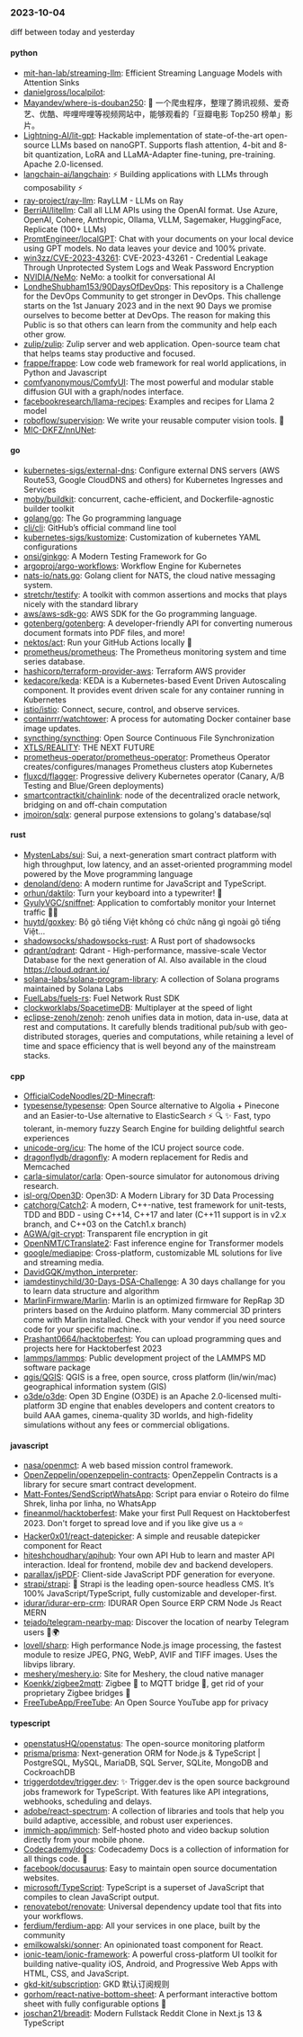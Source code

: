 ### 2023-10-04
diff between today and yesterday

#### python
* [mit-han-lab/streaming-llm](https://github.com/mit-han-lab/streaming-llm): Efficient Streaming Language Models with Attention Sinks
* [danielgross/localpilot](https://github.com/danielgross/localpilot): 
* [Mayandev/where-is-douban250](https://github.com/Mayandev/where-is-douban250): 🐛 一个爬虫程序，整理了腾讯视频、爱奇艺、优酷、哔哩哔哩等视频网站中，能够观看的「豆瓣电影 Top250 榜单」影片。
* [Lightning-AI/lit-gpt](https://github.com/Lightning-AI/lit-gpt): Hackable implementation of state-of-the-art open-source LLMs based on nanoGPT. Supports flash attention, 4-bit and 8-bit quantization, LoRA and LLaMA-Adapter fine-tuning, pre-training. Apache 2.0-licensed.
* [langchain-ai/langchain](https://github.com/langchain-ai/langchain): ⚡ Building applications with LLMs through composability ⚡
* [ray-project/ray-llm](https://github.com/ray-project/ray-llm): RayLLM - LLMs on Ray
* [BerriAI/litellm](https://github.com/BerriAI/litellm): Call all LLM APIs using the OpenAI format. Use Azure, OpenAI, Cohere, Anthropic, Ollama, VLLM, Sagemaker, HuggingFace, Replicate (100+ LLMs)
* [PromtEngineer/localGPT](https://github.com/PromtEngineer/localGPT): Chat with your documents on your local device using GPT models. No data leaves your device and 100% private.
* [win3zz/CVE-2023-43261](https://github.com/win3zz/CVE-2023-43261): CVE-2023-43261 - Credential Leakage Through Unprotected System Logs and Weak Password Encryption
* [NVIDIA/NeMo](https://github.com/NVIDIA/NeMo): NeMo: a toolkit for conversational AI
* [LondheShubham153/90DaysOfDevOps](https://github.com/LondheShubham153/90DaysOfDevOps): This repository is a Challenge for the DevOps Community to get stronger in DevOps. This challenge starts on the 1st January 2023 and in the next 90 Days we promise ourselves to become better at DevOps. The reason for making this Public is so that others can learn from the community and help each other grow.
* [zulip/zulip](https://github.com/zulip/zulip): Zulip server and web application. Open-source team chat that helps teams stay productive and focused.
* [frappe/frappe](https://github.com/frappe/frappe): Low code web framework for real world applications, in Python and Javascript
* [comfyanonymous/ComfyUI](https://github.com/comfyanonymous/ComfyUI): The most powerful and modular stable diffusion GUI with a graph/nodes interface.
* [facebookresearch/llama-recipes](https://github.com/facebookresearch/llama-recipes): Examples and recipes for Llama 2 model
* [roboflow/supervision](https://github.com/roboflow/supervision): We write your reusable computer vision tools. 💜
* [MIC-DKFZ/nnUNet](https://github.com/MIC-DKFZ/nnUNet): 

#### go
* [kubernetes-sigs/external-dns](https://github.com/kubernetes-sigs/external-dns): Configure external DNS servers (AWS Route53, Google CloudDNS and others) for Kubernetes Ingresses and Services
* [moby/buildkit](https://github.com/moby/buildkit): concurrent, cache-efficient, and Dockerfile-agnostic builder toolkit
* [golang/go](https://github.com/golang/go): The Go programming language
* [cli/cli](https://github.com/cli/cli): GitHub’s official command line tool
* [kubernetes-sigs/kustomize](https://github.com/kubernetes-sigs/kustomize): Customization of kubernetes YAML configurations
* [onsi/ginkgo](https://github.com/onsi/ginkgo): A Modern Testing Framework for Go
* [argoproj/argo-workflows](https://github.com/argoproj/argo-workflows): Workflow Engine for Kubernetes
* [nats-io/nats.go](https://github.com/nats-io/nats.go): Golang client for NATS, the cloud native messaging system.
* [stretchr/testify](https://github.com/stretchr/testify): A toolkit with common assertions and mocks that plays nicely with the standard library
* [aws/aws-sdk-go](https://github.com/aws/aws-sdk-go): AWS SDK for the Go programming language.
* [gotenberg/gotenberg](https://github.com/gotenberg/gotenberg): A developer-friendly API for converting numerous document formats into PDF files, and more!
* [nektos/act](https://github.com/nektos/act): Run your GitHub Actions locally 🚀
* [prometheus/prometheus](https://github.com/prometheus/prometheus): The Prometheus monitoring system and time series database.
* [hashicorp/terraform-provider-aws](https://github.com/hashicorp/terraform-provider-aws): Terraform AWS provider
* [kedacore/keda](https://github.com/kedacore/keda): KEDA is a Kubernetes-based Event Driven Autoscaling component. It provides event driven scale for any container running in Kubernetes
* [istio/istio](https://github.com/istio/istio): Connect, secure, control, and observe services.
* [containrrr/watchtower](https://github.com/containrrr/watchtower): A process for automating Docker container base image updates.
* [syncthing/syncthing](https://github.com/syncthing/syncthing): Open Source Continuous File Synchronization
* [XTLS/REALITY](https://github.com/XTLS/REALITY): THE NEXT FUTURE
* [prometheus-operator/prometheus-operator](https://github.com/prometheus-operator/prometheus-operator): Prometheus Operator creates/configures/manages Prometheus clusters atop Kubernetes
* [fluxcd/flagger](https://github.com/fluxcd/flagger): Progressive delivery Kubernetes operator (Canary, A/B Testing and Blue/Green deployments)
* [smartcontractkit/chainlink](https://github.com/smartcontractkit/chainlink): node of the decentralized oracle network, bridging on and off-chain computation
* [jmoiron/sqlx](https://github.com/jmoiron/sqlx): general purpose extensions to golang's database/sql

#### rust
* [MystenLabs/sui](https://github.com/MystenLabs/sui): Sui, a next-generation smart contract platform with high throughput, low latency, and an asset-oriented programming model powered by the Move programming language
* [denoland/deno](https://github.com/denoland/deno): A modern runtime for JavaScript and TypeScript.
* [orhun/daktilo](https://github.com/orhun/daktilo): Turn your keyboard into a typewriter! 📇
* [GyulyVGC/sniffnet](https://github.com/GyulyVGC/sniffnet): Application to comfortably monitor your Internet traffic 🕵️‍♂️
* [huytd/goxkey](https://github.com/huytd/goxkey): Bộ gõ tiếng Việt không có chức năng gì ngoài gõ tiếng Việt...
* [shadowsocks/shadowsocks-rust](https://github.com/shadowsocks/shadowsocks-rust): A Rust port of shadowsocks
* [qdrant/qdrant](https://github.com/qdrant/qdrant): Qdrant - High-performance, massive-scale Vector Database for the next generation of AI. Also available in the cloud https://cloud.qdrant.io/
* [solana-labs/solana-program-library](https://github.com/solana-labs/solana-program-library): A collection of Solana programs maintained by Solana Labs
* [FuelLabs/fuels-rs](https://github.com/FuelLabs/fuels-rs): Fuel Network Rust SDK
* [clockworklabs/SpacetimeDB](https://github.com/clockworklabs/SpacetimeDB): Multiplayer at the speed of light
* [eclipse-zenoh/zenoh](https://github.com/eclipse-zenoh/zenoh): zenoh unifies data in motion, data in-use, data at rest and computations. It carefully blends traditional pub/sub with geo-distributed storages, queries and computations, while retaining a level of time and space efficiency that is well beyond any of the mainstream stacks.

#### cpp
* [OfficialCodeNoodles/2D-Minecraft](https://github.com/OfficialCodeNoodles/2D-Minecraft): 
* [typesense/typesense](https://github.com/typesense/typesense): Open Source alternative to Algolia + Pinecone and an Easier-to-Use alternative to ElasticSearch ⚡ 🔍 ✨ Fast, typo tolerant, in-memory fuzzy Search Engine for building delightful search experiences
* [unicode-org/icu](https://github.com/unicode-org/icu): The home of the ICU project source code.
* [dragonflydb/dragonfly](https://github.com/dragonflydb/dragonfly): A modern replacement for Redis and Memcached
* [carla-simulator/carla](https://github.com/carla-simulator/carla): Open-source simulator for autonomous driving research.
* [isl-org/Open3D](https://github.com/isl-org/Open3D): Open3D: A Modern Library for 3D Data Processing
* [catchorg/Catch2](https://github.com/catchorg/Catch2): A modern, C++-native, test framework for unit-tests, TDD and BDD - using C++14, C++17 and later (C++11 support is in v2.x branch, and C++03 on the Catch1.x branch)
* [AGWA/git-crypt](https://github.com/AGWA/git-crypt): Transparent file encryption in git
* [OpenNMT/CTranslate2](https://github.com/OpenNMT/CTranslate2): Fast inference engine for Transformer models
* [google/mediapipe](https://github.com/google/mediapipe): Cross-platform, customizable ML solutions for live and streaming media.
* [DavidGQK/mython_interpreter](https://github.com/DavidGQK/mython_interpreter): 
* [iamdestinychild/30-Days-DSA-Challenge](https://github.com/iamdestinychild/30-Days-DSA-Challenge): A 30 days challange for you to learn data structure and algorithm
* [MarlinFirmware/Marlin](https://github.com/MarlinFirmware/Marlin): Marlin is an optimized firmware for RepRap 3D printers based on the Arduino platform. Many commercial 3D printers come with Marlin installed. Check with your vendor if you need source code for your specific machine.
* [Prashant0664/hacktoberfest](https://github.com/Prashant0664/hacktoberfest): You can upload programming ques and projects here for Hacktoberfest 2023
* [lammps/lammps](https://github.com/lammps/lammps): Public development project of the LAMMPS MD software package
* [qgis/QGIS](https://github.com/qgis/QGIS): QGIS is a free, open source, cross platform (lin/win/mac) geographical information system (GIS)
* [o3de/o3de](https://github.com/o3de/o3de): Open 3D Engine (O3DE) is an Apache 2.0-licensed multi-platform 3D engine that enables developers and content creators to build AAA games, cinema-quality 3D worlds, and high-fidelity simulations without any fees or commercial obligations.

#### javascript
* [nasa/openmct](https://github.com/nasa/openmct): A web based mission control framework.
* [OpenZeppelin/openzeppelin-contracts](https://github.com/OpenZeppelin/openzeppelin-contracts): OpenZeppelin Contracts is a library for secure smart contract development.
* [Matt-Fontes/SendScriptWhatsApp](https://github.com/Matt-Fontes/SendScriptWhatsApp): Script para enviar o Roteiro do filme Shrek, linha por linha, no WhatsApp
* [fineanmol/hacktoberfest](https://github.com/fineanmol/hacktoberfest): Make your first Pull Request on Hacktoberfest 2023. Don't forget to spread love and if you like give us a ⭐️
* [Hacker0x01/react-datepicker](https://github.com/Hacker0x01/react-datepicker): A simple and reusable datepicker component for React
* [hiteshchoudhary/apihub](https://github.com/hiteshchoudhary/apihub): Your own API Hub to learn and master API interaction. Ideal for frontend, mobile dev and backend developers.
* [parallax/jsPDF](https://github.com/parallax/jsPDF): Client-side JavaScript PDF generation for everyone.
* [strapi/strapi](https://github.com/strapi/strapi): 🚀 Strapi is the leading open-source headless CMS. It’s 100% JavaScript/TypeScript, fully customizable and developer-first.
* [idurar/idurar-erp-crm](https://github.com/idurar/idurar-erp-crm): IDURAR Open Source ERP CRM Node Js React MERN
* [tejado/telegram-nearby-map](https://github.com/tejado/telegram-nearby-map): Discover the location of nearby Telegram users 📡🌍
* [lovell/sharp](https://github.com/lovell/sharp): High performance Node.js image processing, the fastest module to resize JPEG, PNG, WebP, AVIF and TIFF images. Uses the libvips library.
* [meshery/meshery.io](https://github.com/meshery/meshery.io): Site for Meshery, the cloud native manager
* [Koenkk/zigbee2mqtt](https://github.com/Koenkk/zigbee2mqtt): Zigbee 🐝 to MQTT bridge 🌉, get rid of your proprietary Zigbee bridges 🔨
* [FreeTubeApp/FreeTube](https://github.com/FreeTubeApp/FreeTube): An Open Source YouTube app for privacy

#### typescript
* [openstatusHQ/openstatus](https://github.com/openstatusHQ/openstatus): The open-source monitoring platform
* [prisma/prisma](https://github.com/prisma/prisma): Next-generation ORM for Node.js & TypeScript | PostgreSQL, MySQL, MariaDB, SQL Server, SQLite, MongoDB and CockroachDB
* [triggerdotdev/trigger.dev](https://github.com/triggerdotdev/trigger.dev): ✨ Trigger.dev is the open source background jobs framework for TypeScript. With features like API integrations, webhooks, scheduling and delays.
* [adobe/react-spectrum](https://github.com/adobe/react-spectrum): A collection of libraries and tools that help you build adaptive, accessible, and robust user experiences.
* [immich-app/immich](https://github.com/immich-app/immich): Self-hosted photo and video backup solution directly from your mobile phone.
* [Codecademy/docs](https://github.com/Codecademy/docs): Codecademy Docs is a collection of information for all things code. 📕
* [facebook/docusaurus](https://github.com/facebook/docusaurus): Easy to maintain open source documentation websites.
* [microsoft/TypeScript](https://github.com/microsoft/TypeScript): TypeScript is a superset of JavaScript that compiles to clean JavaScript output.
* [renovatebot/renovate](https://github.com/renovatebot/renovate): Universal dependency update tool that fits into your workflows.
* [ferdium/ferdium-app](https://github.com/ferdium/ferdium-app): All your services in one place, built by the community
* [emilkowalski/sonner](https://github.com/emilkowalski/sonner): An opinionated toast component for React.
* [ionic-team/ionic-framework](https://github.com/ionic-team/ionic-framework): A powerful cross-platform UI toolkit for building native-quality iOS, Android, and Progressive Web Apps with HTML, CSS, and JavaScript.
* [gkd-kit/subscription](https://github.com/gkd-kit/subscription): GKD 默认订阅规则
* [gorhom/react-native-bottom-sheet](https://github.com/gorhom/react-native-bottom-sheet): A performant interactive bottom sheet with fully configurable options 🚀
* [joschan21/breadit](https://github.com/joschan21/breadit): Modern Fullstack Reddit Clone in Next.js 13 & TypeScript
